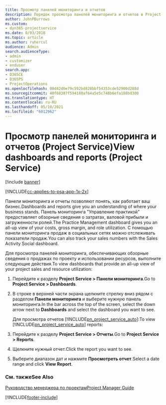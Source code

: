 ```yaml
---
title: Просмотр панелей мониторинга и отчетов
description: Порядок просмотра панелей мониторинга и отчетов в Project Service
author: JohnPBurrows
ms.custom:
- dyn365-projectservice
ms.date: 8/03/2018
ms.topic: article
ms.author: ruhercul
audience: Admin
search.audienceType:
- admin
- customizer
- enduser
search.app:
- D365CE
- D365PS
- ProjectOperations
ms.openlocfilehash: 00d42d6e79c592bd828bbf54353cde52900d288d
ms.sourcegitcommit: 40f68387f594180af64a5e5c748b6efa188bd300
ms.translationtype: HT
ms.contentlocale: ru-RU
ms.lasthandoff: 05/10/2021
ms.locfileid: "6012962"
---
```

# <a name="view-dashboards-and-reports-project-service"></a><span data-ttu-id="d40ab-103">Просмотр панелей мониторинга и отчетов (Project Service)</span><span class="sxs-lookup"><span data-stu-id="d40ab-103">View dashboards and reports (Project Service)</span></span>

[!include [banner](../includes/psa-now-project-operations.md)]

[!INCLUDE[cc-applies-to-psa-app-1x-2x](../includes/cc-applies-to-psa-app-1x-2x.md)]

<span data-ttu-id="d40ab-104">Панели мониторинга и отчеты позволяют понять, как работает ваш бизнес.</span><span class="sxs-lookup"><span data-stu-id="d40ab-104">Dashboards and reports give you an understanding of where your business stands.</span></span> <span data-ttu-id="d40ab-105">Панель мониторинга "Управление практикой" предоставляет обзорные сведения о затратах, валовой прибыли и загруженности ролей.</span><span class="sxs-lookup"><span data-stu-id="d40ab-105">The Practice Management dashboard gives you an all-up view of your costs, gross margin, and role utilization.</span></span> <span data-ttu-id="d40ab-106">С помощью панели мониторинга продаж в социальных сетях можно отслеживать показатели продаж.</span><span class="sxs-lookup"><span data-stu-id="d40ab-106">You can also track your sales numbers with the Sales Activity Social dashboard.</span></span>  
  
 <span data-ttu-id="d40ab-107">Для просмотра панелей мониторинга, обеспечивающих обзорные сведения о продажах по проекту и использовании ресурсов, выполните следующие действия.</span><span class="sxs-lookup"><span data-stu-id="d40ab-107">To view dashboards that provide an all-up view of your project sales and resource utilization:</span></span>  
  
1. <span data-ttu-id="d40ab-108">Перейдите к разделу **Project Service > Панели мониторинга**.</span><span class="sxs-lookup"><span data-stu-id="d40ab-108">Go to **Project Service > Dashboards**.</span></span>  
  
2. <span data-ttu-id="d40ab-109">В строке в верхней части экрана щелкните стрелку вниз рядом с разделом **Панели мониторинга** и выберите нужную панель мониторинга.</span><span class="sxs-lookup"><span data-stu-id="d40ab-109">In the bar across the top of the screen, select the down arrow next to **Dashboards** and select the dashboard you want to see.</span></span>  
  
   <span data-ttu-id="d40ab-110">Для просмотра отчетов [!INCLUDE[pn_project_service_auto](../includes/pn-project-service-auto.md)]:</span><span class="sxs-lookup"><span data-stu-id="d40ab-110">To view [!INCLUDE[pn_project_service_auto](../includes/pn-project-service-auto.md)] reports:</span></span>  
  
3. <span data-ttu-id="d40ab-111">Перейдите к разделу **Project Service > Отчеты**.</span><span class="sxs-lookup"><span data-stu-id="d40ab-111">Go to **Project Service > Reports**.</span></span>  
  
4. <span data-ttu-id="d40ab-112">Щелкните нужный отчет.</span><span class="sxs-lookup"><span data-stu-id="d40ab-112">Click the report you want to see.</span></span>  
  
5. <span data-ttu-id="d40ab-113">Выберите диапазон дат и нажмите **Просмотреть отчет**.</span><span class="sxs-lookup"><span data-stu-id="d40ab-113">Select a date range and click **View Report**.</span></span>  
  
### <a name="see-also"></a><span data-ttu-id="d40ab-114">См. также</span><span class="sxs-lookup"><span data-stu-id="d40ab-114">See Also</span></span>  
 [<span data-ttu-id="d40ab-115">Руководство менеджера по проектам</span><span class="sxs-lookup"><span data-stu-id="d40ab-115">Project Manager Guide</span></span>](../psa/project-manager-guide.md)


[!INCLUDE[footer-include](../includes/footer-banner.md)]